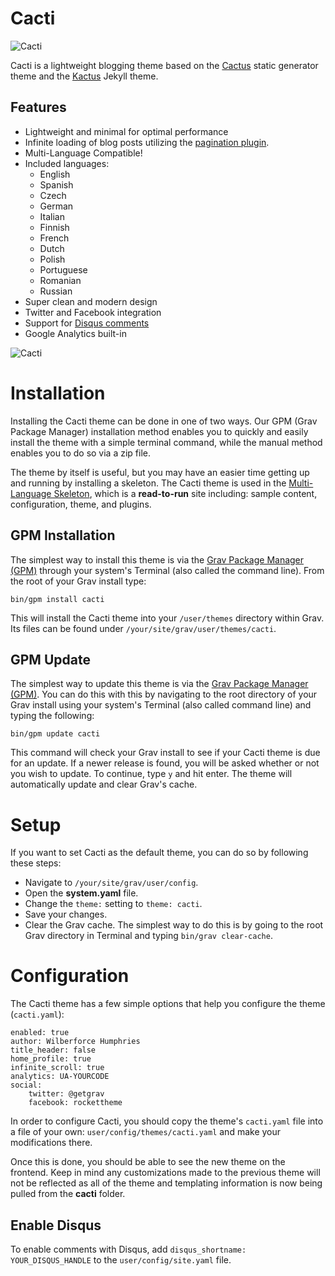 # Cacti

![Cacti](screenshot.jpg)

Cacti is a lightweight blogging theme based on the [Cactus](http://cactusformac.com/) static generator theme and the [Kactus](https://github.com/nickbalestra/kactus) Jekyll theme.

## Features

* Lightweight and minimal for optimal performance
* Infinite loading of blog posts utilizing the [pagination plugin](https://github.com/getgrav/grav-plugin-pagination).
* Multi-Language Compatible!
* Included languages:
    * English
    * Spanish
    * Czech
    * German
    * Italian
    * Finnish
    * French
    * Dutch
    * Polish
    * Portuguese
    * Romanian
    * Russian
* Super clean and modern design
* Twitter and Facebook integration
* Support for [Disqus comments](#enable-disqus)
* Google Analytics built-in

![Cacti](assets/inner-page.jpg)

# Installation

Installing the Cacti theme can be done in one of two ways. Our GPM (Grav Package Manager) installation method enables you to quickly and easily install the theme with a simple terminal command, while the manual method enables you to do so via a zip file.

The theme by itself is useful, but you may have an easier time getting up and running by installing a skeleton. The Cacti theme is used in the [Multi-Language Skeleton](https://github.com/getgrav/grav-skeleton-multilanguage-site), which is a **read-to-run** site including: sample content, configuration, theme, and plugins.

## GPM Installation

The simplest way to install this theme is via the [Grav Package Manager (GPM)](http://learn.getgrav.org/advanced/grav-gpm) through your system's Terminal (also called the command line).  From the root of your Grav install type:

    bin/gpm install cacti

This will install the Cacti theme into your `/user/themes` directory within Grav. Its files can be found under `/your/site/grav/user/themes/cacti`.

## GPM Update

The simplest way to update this theme is via the [Grav Package Manager (GPM)](http://learn.getgrav.org/advanced/grav-gpm). You can do this with this by navigating to the root directory of your Grav install using your system's Terminal (also called command line) and typing the following:

    bin/gpm update cacti

This command will check your Grav install to see if your Cacti theme is due for an update. If a newer release is found, you will be asked whether or not you wish to update. To continue, type `y` and hit enter. The theme will automatically update and clear Grav's cache.

# Setup

If you want to set Cacti as the default theme, you can do so by following these steps:

* Navigate to `/your/site/grav/user/config`.
* Open the **system.yaml** file.
* Change the `theme:` setting to `theme: cacti`.
* Save your changes.
* Clear the Grav cache. The simplest way to do this is by going to the root Grav directory in Terminal and typing `bin/grav clear-cache`.

# Configuration

The Cacti theme has a few simple options that help you configure the theme (`cacti.yaml`):

```
enabled: true
author: Wilberforce Humphries
title_header: false
home_profile: true
infinite_scroll: true
analytics: UA-YOURCODE
social:
    twitter: @getgrav
    facebook: rockettheme
```

In order to configure Cacti, you should copy the theme's `cacti.yaml` file into a file of your own: `user/config/themes/cacti.yaml` and make your modifications there.


Once this is done, you should be able to see the new theme on the frontend. Keep in mind any customizations made to the previous theme will not be reflected as all of the theme and templating information is now being pulled from the **cacti** folder.

## Enable Disqus

To enable comments with Disqus, add `disqus_shortname: YOUR_DISQUS_HANDLE` to the `user/config/site.yaml` file.
